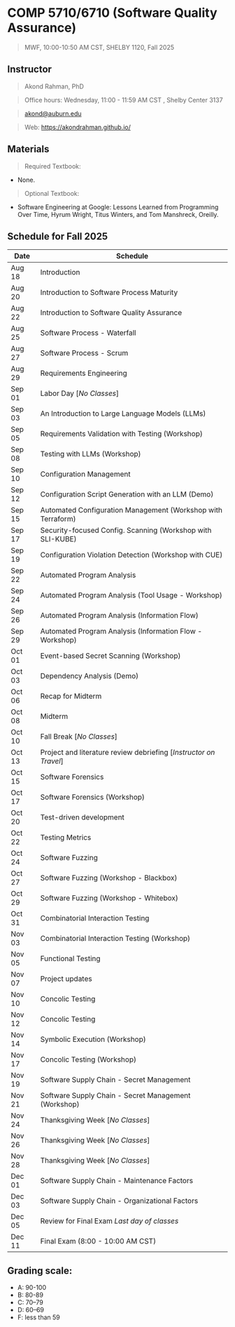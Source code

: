 # COMP 5710/6710 (Software Quality Assurance)
> MWF, 10:00-10:50 AM CST, SHELBY 1120, Fall 2025 

## Instructor 

> Akond Rahman, PhD 

> Office hours: Wednesday, 11:00 - 11:59 AM CST , Shelby Center 3137

> akond@auburn.edu 

> Web: https://akondrahman.github.io/ 




## Materials 

> Required Textbook: 
- None. 

> Optional Textbook:  
- Software Engineering at Google: Lessons Learned from Programming Over Time, Hyrum Wright, Titus Winters, and Tom Manshreck, Oreilly.    



## Schedule for Fall 2025 


| Date    |  Schedule                                                         |
|---------|-------------------------------------------------------------------|
| Aug 18  | Introduction                                                      |
| Aug 20  | Introduction to Software Process Maturity                         |
| Aug 22  | Introduction to Software Quality Assurance                        |
| Aug 25  | Software Process - Waterfall                                      |
| Aug 27  | Software Process - Scrum                                          |
| Aug 29  | Requirements Engineering                                          |
| Sep 01  | Labor Day [*No Classes*]                                          |
| Sep 03  | An Introduction to Large Language Models (LLMs)                   |
| Sep 05  | Requirements Validation with Testing (Workshop)                   |
| Sep 08  | Testing with LLMs  (Workshop)                                     |
| Sep 10  | Configuration Management                                          |
| Sep 12  | Configuration Script Generation with an LLM (Demo)                |
| Sep 15  | Automated Configuration Management (Workshop with Terraform)      |
| Sep 17  | Security-focused Config. Scanning (Workshop with SLI-KUBE)        |
| Sep 19  | Configuration Violation Detection (Workshop with CUE)             |
| Sep 22  | Automated Program Analysis                                        |
| Sep 24  | Automated Program Analysis (Tool Usage - Workshop)                |
| Sep 26  | Automated Program Analysis (Information Flow)                     |
| Sep 29  | Automated Program Analysis (Information Flow - Workshop)          |
| Oct 01  | Event-based Secret Scanning (Workshop)                            |  
| Oct 03  | Dependency Analysis (Demo)                                        |                                              
| Oct 06  | Recap for Midterm                                                 |                 
| Oct 08  | Midterm                                                           |
| Oct 10  | Fall Break [*No Classes*]                                         |
| Oct 13  | Project and literature review debriefing [*Instructor on Travel*] |
| Oct 15  | Software Forensics                                                |
| Oct 17  | Software Forensics (Workshop)                                     |
| Oct 20  | Test-driven development                                           |
| Oct 22  | Testing Metrics                                                   |
| Oct 24  | Software Fuzzing                                                  |     
| Oct 27  | Software Fuzzing  (Workshop - Blackbox)                           |
| Oct 29  | Software Fuzzing (Workshop - Whitebox)                            |
| Oct 31  | Combinatorial Interaction Testing                                 |
| Nov 03  | Combinatorial Interaction Testing  (Workshop)                     |
| Nov 05  | Functional Testing                                                |
| Nov 07  | Project updates                                                   |
| Nov 10  | Concolic Testing                                                  |
| Nov 12  | Concolic Testing                                                  |
| Nov 14  | Symbolic Execution (Workshop)                                     |
| Nov 17  | Concolic Testing (Workshop)                                       |
| Nov 19  | Software Supply Chain - Secret Management                         |
| Nov 21  | Software Supply Chain - Secret Management (Workshop)              |
| Nov 24  | Thanksgiving Week [*No Classes*]                                  |
| Nov 26  | Thanksgiving Week [*No Classes*]                                  |
| Nov 28  | Thanksgiving Week [*No Classes*]                                  |
| Dec 01  | Software Supply Chain - Maintenance Factors                       |
| Dec 03  | Software Supply Chain - Organizational Factors                    |
| Dec 05  | Review for Final Exam *Last day of classes*                       |
| Dec 11  | Final Exam (8:00 - 10:00 AM CST)                                  |

 


## Grading scale: 
  - A: 90-100 
  - B: 80-89 
  - C: 70–79 
  - D: 60–69
  - F: less than 59



